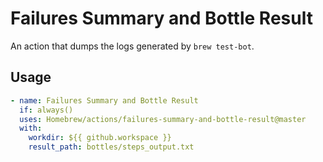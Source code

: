 # Failures Summary and Bottle Result

An action that dumps the logs generated by `brew test-bot`.

## Usage

```yaml
- name: Failures Summary and Bottle Result
  if: always()
  uses: Homebrew/actions/failures-summary-and-bottle-result@master
  with:
    workdir: ${{ github.workspace }}
    result_path: bottles/steps_output.txt
```

